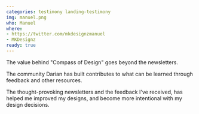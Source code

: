 ```yaml
---
categories: testimony landing-testimony
img: manuel.png
who: Manuel
where:
- https://twitter.com/mkdesignzmanuel
- MKDesignz
ready: true
---
```

The value behind "Compass of Design" goes beyond the newsletters.

The community Darian has built contributes to what can be learned through feedback and other resources.

The thought-provoking newsletters and the  feedback I've received, has helped me improved my designs, and become more intentional with my design decisions.
